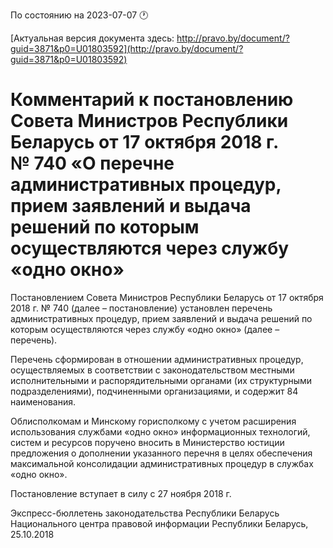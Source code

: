 По состоянию на 2023-07-07 &#x1F550;

[Актуальная версия документа здесь: http://pravo.by/document/?guid=3871&p0=U01803592](http://pravo.by/document/?guid=3871&p0=U01803592)

<h1>Комментарий к постановлению Совета Министров Республики Беларусь от 17 октября 2018 г. № 740 «О перечне административных процедур, прием заявлений и выдача решений по которым осуществляются через службу «одно окно»</h1>
<p>Постановлением Совета Министров Республики Беларусь от 17 октября 2018 г. № 740 (далее – постановление) установлен перечень административных процедур, прием заявлений и выдача решений по которым осуществляются через службу «одно окно» (далее – перечень).</p>
<p>Перечень сформирован в отношении административных процедур, осуществляемых в соответствии с законодательством местными исполнительными и распорядительными органами (их структурными подразделениями), подчиненными организациями, и содержит 84 наименования.</p>
<p>Облисполкомам и Минскому горисполкому с учетом расширения использования службами «одно окно» информационных технологий, систем и ресурсов поручено вносить в Министерство юстиции предложения о дополнении указанного перечня в целях обеспечения максимальной консолидации административных процедур в службах «одно окно».</p>
<p>Постановление вступает в силу с 27 ноября 2018 г.</p>
<p></p>
<p>Экспресс-бюллетень законодательства Республики Беларусь Национального центра правовой информации Республики Беларусь, 25.10.2018</p>